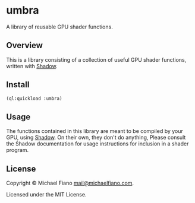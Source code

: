 # umbra

A library of reusable GPU shader functions.

## Overview

This is a library consisting of a collection of useful GPU shader functions, written with
[Shadow](https://github.com/mfiano/shadow).

## Install

```lisp
(ql:quickload :umbra)
```

## Usage

The functions contained in this library are meant to be compiled by your GPU, using
[Shadow](https://github.com/mfiano/shadow). On their own, they don't do anything, Please consult the
Shadow documentation for usage instructions for inclusion in a shader program.

## License

Copyright © Michael Fiano <mail@michaelfiano.com>.

Licensed under the MIT License.
